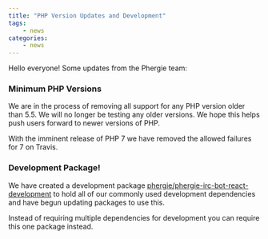 ```yaml
---
title: "PHP Version Updates and Development"
tags:
    - news
categories:
    - news
---
```

Hello everyone! Some updates from the Phergie team:

### Minimum PHP Versions

We are in the process of removing all support for any PHP version older than 5.5. We will no longer be testing any older versions. We hope this helps push users forward to newer versions of PHP. 

With the imminent release of PHP 7 we have removed the allowed failures for 7 on Travis.


### Development Package!

We have created a development package [phergie/phergie-irc-bot-react-development](https://github.com/phergie/phergie-irc-bot-react-development) to hold all of our commonly used development dependencies and have begun updating packages to use this.

Instead of requiring multiple dependencies for development you can require this one package instead.